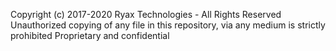 Copyright (c) 2017-2020 Ryax Technologies - All Rights Reserved
Unauthorized copying of any file in this repository, via any medium is strictly prohibited
Proprietary and confidential